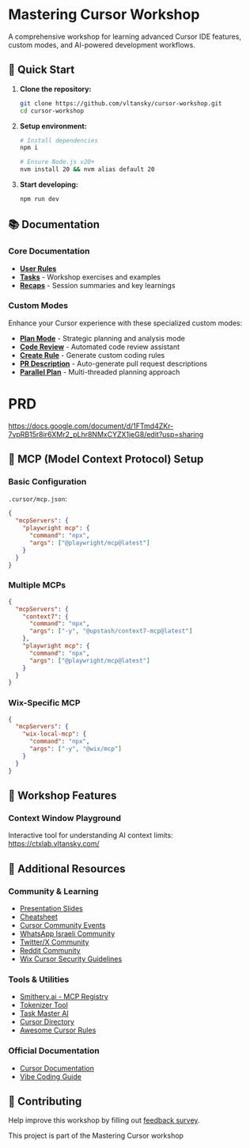 # Mastering Cursor Workshop

A comprehensive workshop for learning advanced Cursor IDE features, custom modes, and AI-powered development workflows.

## 🚀 Quick Start

1. **Clone the repository:**
   ```bash
   git clone https://github.com/vltansky/cursor-workshop.git
   cd cursor-workshop
   ```

2. **Setup environment:**
   ```bash
   # Install dependencies
   npm i

   # Ensure Node.js v20+
   nvm install 20 && nvm alias default 20
   ```

3. **Start developing:**
   ```bash
   npm run dev
   ```

## 📚 Documentation

### Core Documentation
- **[User Rules](docs/my-user-rules.md)**
- **[Tasks](docs/tasks/)** - Workshop exercises and examples
- **[Recaps](docs/recaps/)** - Session summaries and key learnings

### Custom Modes
Enhance your Cursor experience with these specialized custom modes:

- **[Plan Mode](docs/custom-mode-prompts/plan.md)** - Strategic planning and analysis mode
- **[Code Review](docs/custom-mode-prompts/code-review.md)** - Automated code review assistant
- **[Create Rule](docs/custom-mode-prompts/create-rule.md)** - Generate custom coding rules
- **[PR Description](docs/custom-mode-prompts/pr-descr.md)** - Auto-generate pull request descriptions
- **[Parallel Plan](docs/custom-mode-prompts/parallel-plan.md)** - Multi-threaded planning approach

# PRD
https://docs.google.com/document/d/1FTmd4ZKr-7vpRB15r8ir6XMr2_pLhr8NMxCYZX1jeG8/edit?usp=sharing

## 🔧 MCP (Model Context Protocol) Setup

### Basic Configuration
`.cursor/mcp.json`:

```json
{
  "mcpServers": {
    "playwright mcp": {
      "command": "npx",
      "args": ["@playwright/mcp@latest"]
    }
  }
}
```

### Multiple MCPs
```json
{
  "mcpServers": {
    "context7": {
      "command": "npx",
      "args": ["-y", "@upstash/context7-mcp@latest"]
    },
    "playwright mcp": {
      "command": "npx",
      "args": ["@playwright/mcp@latest"]
    }
  }
}
```

### Wix-Specific MCP
```json
{
  "mcpServers": {
    "wix-local-mcp": {
      "command": "npx",
      "args": ["-y", "@wix/mcp"]
    }
  }
}
```

## 🎯 Workshop Features

### Context Window Playground
Interactive tool for understanding AI context limits: https://ctxlab.vltansky.com/

## 📖 Additional Resources

### Community & Learning
- [Presentation Slides](https://mastering-cursor.vltansky.com/)
- [Cheatsheet](https://docs.google.com/document/d/1hEpyOGcF12Z9VhWPQyM63xj8dIEennradqTEt3fpWo4/edit?tab=t.0#heading=h.l1cpksn6hivr)
- [Cursor Community Events](https://lu.ma/cursorcommunity)
- [WhatsApp Israeli Community](https://chat.whatsapp.com/Ld5t0dOi4gT3cYzJ4komXw)
- [Twitter/X Community](https://x.com/i/communities/1828333497351565520)
- [Reddit Community](https://www.reddit.com/r/cursor/)
- [Wix Cursor Security Guidelines](https://docs.google.com/document/d/1TR5OYly0O74HWDasDZlFkRH9O3pZ-0E9E1fp7UHzVSo/edit?tab=t.0#heading=h.tdhyt2cu4eww)

### Tools & Utilities
- [Smithery.ai - MCP Registry](https://smithery.ai/)
- [Tokenizer Tool](https://tiktokenizer.vercel.app/)
- [Task Master AI](https://www.task-master.dev/)
- [Cursor Directory](https://cursor.directory/)
- [Awesome Cursor Rules](https://github.com/PatrickJS/awesome-cursorrules/tree/main/rules)

### Official Documentation
- [Cursor Documentation](https://docs.cursor.com/get-started/welcome)
- [Vibe Coding Guide](https://github.com/EnzeD/vibe-coding)

## 🤝 Contributing

Help improve this workshop by filling out [feedback survey](https://forms.gle/t8HwySa66i7RFF1a7).

This project is part of the Mastering Cursor workshop